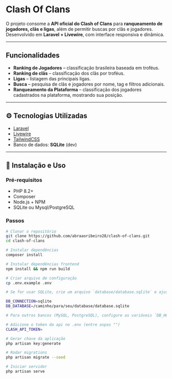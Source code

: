 # Clash Of Clans

O projeto consome a **API oficial do Clash of Clans** para **ranqueamento de jogadores, clãs e ligas**, além de permitir buscas por clãs e jogadores.  
Desenvolvido em **Laravel + Livewire**, com interface responsiva e dinâmica.

---

## Funcionalidades

-  **Ranking de Jogadores** – classificação brasileira baseada em troféus.  
-  **Ranking de clãs** – classificação dos clãs por troféus.  
-  **Ligas** – listagem das principais ligas.  
-  **Busca** – pesquisa de clãs e jogadores por nome, tag e filtros adicionais.
-  **Ranqueamento da Plataforma** – classificação dos jogadores cadastrados na plataforma, mostrando sua posição. 

---

## ⚙️ Tecnologias Utilizadas

- [Laravel](https://laravel.com)  
- [Livewire](https://livewire.laravel.com/)  
- [TailwindCSS](https://tailwindcss.com/)  
- Banco de dados: **SQLite** (dev) 

---

## 🚀 Instalação e Uso

### Pré-requisitos
- PHP 8.2+
- Composer
- Node.js + NPM
- SQLite ou Mysql/PostgreSQL

### Passos
```bash
# Clonar o repositório
git clone https://github.com/abraaoribeiro28/clash-of-clans.git
cd clash-of-clans

# Instalar dependências
composer install

# Instalar dependências frontend
npm install && npm run build

# Criar arquivo de configuração
cp .env.example .env

# Se for usar SQLite, crie um arquivo `database/database.sqlite` e ajuste no `.env`:

DB_CONNECTION=sqlite  
DB_DATABASE=/caminho/para/seu/database/database.sqlite

# Para outros bancos (MySQL, PostgreSQL), configure as variáveis `DB_HOST`, `DB_PORT`, `DB_DATABASE`, `DB_USERNAME` e `DB_PASSWORD` conforme seu ambiente.

# Adicione o token da api no .env (entre aspas "")
CLASH_API_TOKEN=

# Gerar chave da aplicação
php artisan key:generate

# Rodar migrations
php artisan migrate --seed

# Iniciar servidor
php artisan serve

